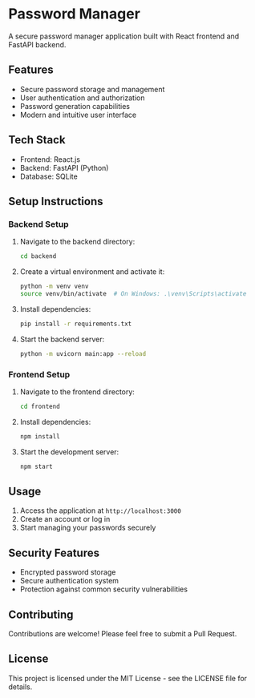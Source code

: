 # Password Manager

A secure password manager application built with React frontend and FastAPI backend.

## Features

- Secure password storage and management
- User authentication and authorization
- Password generation capabilities
- Modern and intuitive user interface

## Tech Stack

- Frontend: React.js
- Backend: FastAPI (Python)
- Database: SQLite

## Setup Instructions

### Backend Setup

1. Navigate to the backend directory:
   ```bash
   cd backend
   ```

2. Create a virtual environment and activate it:
   ```bash
   python -m venv venv
   source venv/bin/activate  # On Windows: .\venv\Scripts\activate
   ```

3. Install dependencies:
   ```bash
   pip install -r requirements.txt
   ```

4. Start the backend server:
   ```bash
   python -m uvicorn main:app --reload
   ```

### Frontend Setup

1. Navigate to the frontend directory:
   ```bash
   cd frontend
   ```

2. Install dependencies:
   ```bash
   npm install
   ```

3. Start the development server:
   ```bash
   npm start
   ```

## Usage

1. Access the application at `http://localhost:3000`
2. Create an account or log in
3. Start managing your passwords securely

## Security Features

- Encrypted password storage
- Secure authentication system
- Protection against common security vulnerabilities

## Contributing

Contributions are welcome! Please feel free to submit a Pull Request.

## License

This project is licensed under the MIT License - see the LICENSE file for details.